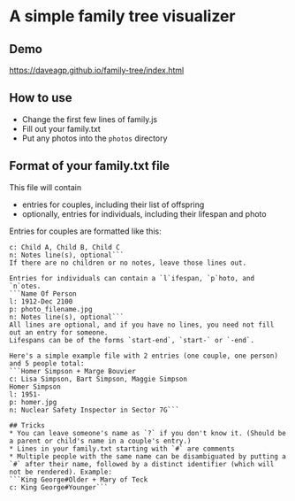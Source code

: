 # A simple family tree visualizer

## Demo
https://daveagp.github.io/family-tree/index.html

## How to use
* Change the first few lines of family.js
* Fill out your family.txt
* Put any photos into the `photos` directory

## Format of your family.txt file
This file will contain
* entries for couples, including their list of offspring
* optionally, entries for individuals, including their lifespan and photo

Entries for couples are formatted like this:
```Name One + Name Two
c: Child A, Child B, Child C
n: Notes line(s), optional```
If there are no children or no notes, leave those lines out.

Entries for individuals can contain a `l`ifespan, `p`hoto, and `n`otes.
```Name Of Person
l: 1912-Dec 2100
p: photo_filename.jpg
n: Notes line(s), optional```
All lines are optional, and if you have no lines, you need not fill out an entry for someone.
Lifespans can be of the forms `start-end`, `start-` or `-end`.

Here's a simple example file with 2 entries (one couple, one person) and 5 people total:
```Homer Simpson + Marge Bouvier
c: Lisa Simpson, Bart Simpson, Maggie Simpson
Homer Simpson
l: 1951-
p: homer.jpg
n: Nuclear Safety Inspector in Sector 7G```

## Tricks
* You can leave someone's name as `?` if you don't know it. (Should be a parent or child's name in a couple's entry.)
* Lines in your family.txt starting with `#` are comments
* Multiple people with the same name can be disambiguated by putting a `#` after their name, followed by a distinct identifier (which will not be rendered). Example:
```King George#Older + Mary of Teck
c: King George#Younger```
